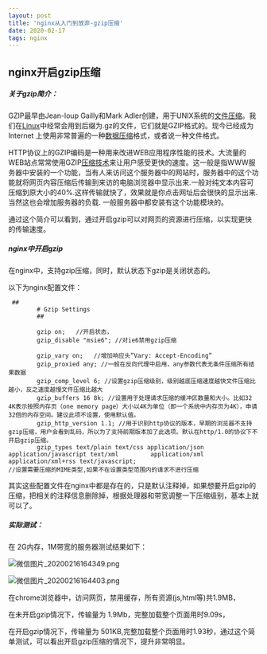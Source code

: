 ```yaml
---
layout: post
title: 'nginx从入门到放弃-gzip压缩'
date: 2020-02-17
tags: nginx
---
```


## nginx开启gzip压缩

##### 关于gzip简介：

   GZIP最早由Jean-loup Gailly和Mark Adler创建，用于UNⅨ系统的[文件压缩](https://baike.baidu.com/item/文件压缩)。我们在[Linux](https://baike.baidu.com/item/Linux)中经常会用到后缀为.gz的文件，它们就是GZIP格式的。现今已经成为Internet 上使用非常普遍的一种[数据压缩](https://baike.baidu.com/item/数据压缩)格式，或者说一种文件格式。

HTTP协议上的GZIP编码是一种用来改进WEB应用程序性能的技术。大流量的WEB站点常常使用GZIP[压缩技术](https://baike.baidu.com/item/压缩技术)来让用户感受更快的速度。这一般是指WWW服务器中安装的一个功能，当有人来访问这个服务器中的网站时，服务器中的这个功能就将网页内容压缩后传输到来访的电脑浏览器中显示出来.一般对纯文本内容可压缩到原大小的40%.这样传输就快了，效果就是你点击网址后会很快的显示出来.当然这也会增加服务器的负载. 一般服务器中都安装有这个功能模块的。

通过这个简介可以看到，通过开启gzip可以对网页的资源进行压缩，以实现更快的传输速度。

##### nginx中开启gzip

在nginx中，支持gzip压缩，同时，默认状态下gzip是关闭状态的。

以下为nginx配置文件：

```
 ##
        # Gzip Settings
        ##

        gzip on;   //开启状态，
        gzip_disable "msie6"; //对ie6禁用gzip压缩

        gzip_vary on; 	//增加响应头”Vary: Accept-Encoding”
        gzip_proxied any; //一般在反向代理中启用，any参数代表无条件压缩所有结果数据
        gzip_comp_level 6; //设置gzip压缩级别，级别越底压缩速度越快文件压缩比越小，反之速度越慢文件压缩比越大
        gzip_buffers 16 8k; //设置用于处理请求压缩的缓冲区数量和大小。比如32 4K表示按照内存页（one memory page）大小以4K为单位（即一个系统中内存页为4K），申请32倍的内存空间。建议此项不设置，使用默认值。
        gzip_http_version 1.1; //用于识别http协议的版本，早期的浏览器不支持gzip压缩，用户会看到乱码，所以为了支持前期版本加了此选项。默认在http/1.0的协议下不开启gzip压缩。
        gzip_types text/plain text/css application/json application/javascript text/xml 		application/xml application/xml+rss text/javascript;
//设置需要压缩的MIME类型,如果不在设置类型范围内的请求不进行压缩

```

其实这些配置文件在nginx中都是存在的，只是默认注释掉，如果想要开启gzip的压缩，把相关的注释信息删除掉，根据处理器和带宽调整一下压缩级别，基本上就可以了。

##### 实际测试：

在 2G内存，1M带宽的服务器测试结果如下：

![微信图片_20200216164349.png](https://i.loli.net/2020/02/16/obfa7F62YV1r5vZ.png)

![微信图片_20200216164403.png](https://i.loli.net/2020/02/16/3G9Es6elvbfWPiS.png)

在chrome浏览器中，访问网页，禁用缓存，所有资源(js,html等)共1.9MB，

在未开启gzip情况下，传输量为 1.9Mb，完整加载整个页面用时9.09s，

在开启gzip情况下，传输量为 501KB,完整加载整个页面用时1.93秒，通过这个简单测试，可以看出开启gzip压缩的情况下，提升非常明显。


